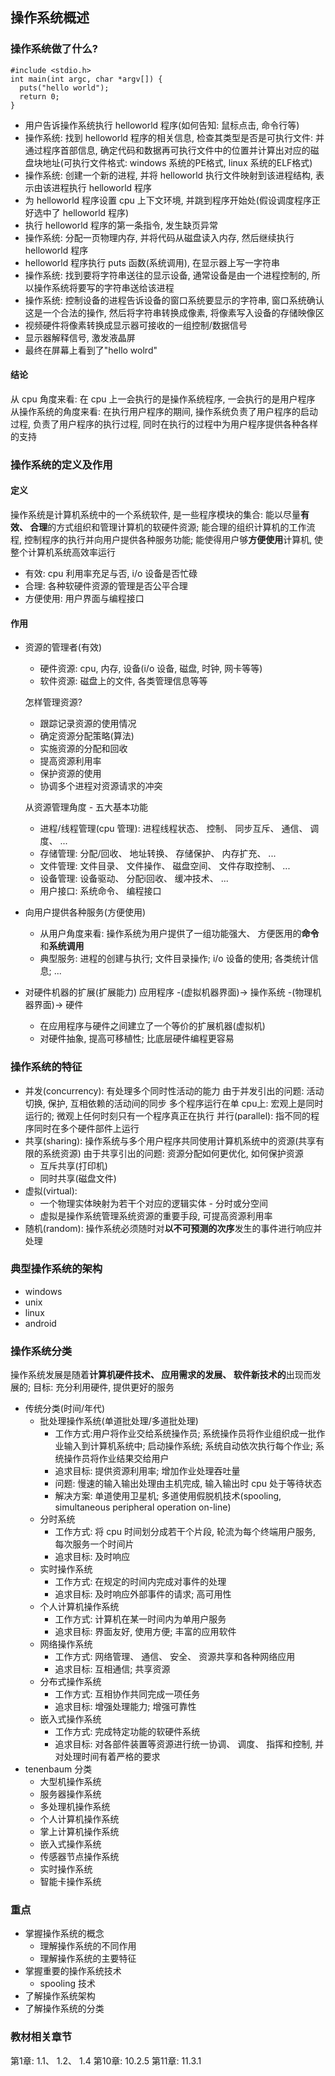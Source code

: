 ## 操作系统概述

### 操作系统做了什么?
```
#include <stdio.h>
int main(int argc, char *argv[]) {
  puts("hello world");
  return 0;
}
```
- 用户告诉操作系统执行 helloworld 程序(如何告知: 鼠标点击, 命令行等)
- 操作系统: 找到 helloworld 程序的相关信息, 检查其类型是否是可执行文件: 并通过程序首部信息, 确定代码和数据再可执行文件中的位置并计算出对应的磁盘块地址(可执行文件格式: windows 系统的PE格式, linux 系统的ELF格式)
- 操作系统: 创建一个新的进程, 并将 helloworld 执行文件映射到该进程结构, 表示由该进程执行 helloworld 程序
- 为 helloworld 程序设置 cpu 上下文环境, 并跳到程序开始处(假设调度程序正好选中了 helloworld 程序)
- 执行 helloworld 程序的第一条指令, 发生缺页异常
- 操作系统: 分配一页物理内存, 并将代码从磁盘读入内存, 然后继续执行 helloworld 程序
- helloworld 程序执行 puts 函数(系统调用), 在显示器上写一字符串
- 操作系统: 找到要将字符串送往的显示设备, 通常设备是由一个进程控制的, 所以操作系统将要写的字符串送给该进程
- 操作系统: 控制设备的进程告诉设备的窗口系统要显示的字符串, 窗口系统确认这是一个合法的操作, 然后将字符串转换成像素, 将像素写入设备的存储映像区
- 视频硬件将像素转换成显示器可接收的一组控制/数据信号
- 显示器解释信号, 激发液晶屏
- 最终在屏幕上看到了"hello wolrd"
#### 结论
从 cpu 角度来看: 在 cpu 上一会执行的是操作系统程序, 一会执行的是用户程序
从操作系统的角度来看: 在执行用户程序的期间, 操作系统负责了用户程序的启动过程, 负责了用户程序的执行过程, 同时在执行的过程中为用户程序提供各种各样的支持

### 操作系统的定义及作用
#### 定义
操作系统是计算机系统中的一个系统软件, 是一些程序模块的集合: 能以尽量**有效、 合理**的方式组织和管理计算机的软硬件资源; 能合理的组织计算机的工作流程, 控制程序的执行并向用户提供各种服务功能; 能使得用户够**方便使用**计算机, 使整个计算机系统高效率运行
- 有效: cpu 利用率充足与否, i/o 设备是否忙碌
- 合理: 各种软硬件资源的管理是否公平合理
- 方便使用: 用户界面与编程接口

#### 作用
- 资源的管理者(有效)
  - 硬件资源: cpu, 内存, 设备(i/o 设备, 磁盘, 时钟, 网卡等等)
  - 软件资源: 磁盘上的文件, 各类管理信息等等

  怎样管理资源?
    - 跟踪记录资源的使用情况
    - 确定资源分配策略(算法)
    - 实施资源的分配和回收
    - 提高资源利用率
    - 保护资源的使用
    - 协调多个进程对资源请求的冲突

  从资源管理角度 - 五大基本功能
    - 进程/线程管理(cpu 管理): 进程线程状态、 控制、 同步互斥、 通信、 调度、 ...
    - 存储管理: 分配/回收、 地址转换、 存储保护、 内存扩充、 ...
    - 文件管理: 文件目录、 文件操作、 磁盘空间、 文件存取控制、 ...
    - 设备管理: 设备驱动、 分配i回收、 缓冲技术、 ...
    - 用户接口: 系统命令、 编程接口
- 向用户提供各种服务(方便使用)
  - 从用户角度来看: 操作系统为用户提供了一组功能强大、 方便医用的**命令**和**系统调用**
  - 典型服务: 进程的创建与执行; 文件目录操作; i/o 设备的使用; 各类统计信息; ...
- 对硬件机器的扩展(扩展能力)
应用程序 -(虚拟机器界面)-> 操作系统 -(物理机器界面)-> 硬件
  - 在应用程序与硬件之间建立了一个等价的扩展机器(虚拟机)
  - 对硬件抽象, 提高可移植性; 比底层硬件编程更容易

### 操作系统的特征
- 并发(concurrency): 有处理多个同时性活动的能力
由于并发引出的问题: 活动切换, 保护, 互相依赖的活动间的同步
多个程序运行在单 cpu上: 宏观上是同时运行的; 微观上任何时刻只有一个程序真正在执行
并行(parallel): 指不同的程序同时在多个硬件部件上运行
- 共享(sharing): 操作系统与多个用户程序共同使用计算机系统中的资源(共享有限的系统资源)
由于共享引出的问题: 资源分配如何更优化, 如何保护资源
  - 互斥共享(打印机)
  - 同时共享(磁盘文件)
- 虚拟(virtual):
  - 一个物理实体映射为若干个对应的逻辑实体 - 分时或分空间
  - 虚拟是操作系统管理系统资源的重要手段, 可提高资源利用率
- 随机(random): 操作系统必须随时对**以不可预测的次序**发生的事件进行响应并处理

### 典型操作系统的架构
- windows
- unix
- linux
- android

### 操作系统分类
操作系统发展是随着**计算机硬件技术、 应用需求的发展、 软件新技术的**出现而发展的;
目标: 充分利用硬件, 提供更好的服务
- 传统分类(时间/年代)
  - 批处理操作系统(单道批处理/多道批处理)
    - 工作方式:用户将作业交给系统操作员; 系统操作员将作业组织成一批作业输入到计算机系统中; 启动操作系统; 系统自动依次执行每个作业; 系统操作员将作业结果交给用户
    - 追求目标: 提供资源利用率; 增加作业处理吞吐量
    - 问题: 慢速的输入输出处理由主机完成, 输入输出时 cpu 处于等待状态
    - 解决方案: 单道使用卫星机; 多道使用假脱机技术(spooling, simultaneous peripheral operation on-line)
  - 分时系统
    - 工作方式: 将 cpu 时间划分成若干个片段, 轮流为每个终端用户服务, 每次服务一个时间片
    - 追求目标: 及时响应
  - 实时操作系统
    - 工作方式: 在规定的时间内完成对事件的处理
    - 追求目标: 及时响应外部事件的请求; 高可用性
  - 个人计算机操作系统
    - 工作方式: 计算机在某一时间内为单用户服务
    - 追求目标: 界面友好, 使用方便; 丰富的应用软件
  - 网络操作系统
    - 工作方式: 网络管理、 通信、 安全、 资源共享和各种网络应用
    - 追求目标: 互相通信; 共享资源
  - 分布式操作系统
    - 工作方式: 互相协作共同完成一项任务
    - 追求目标: 增强处理能力; 增强可靠性
  - 嵌入式操作系统
    - 工作方式: 完成特定功能的软硬件系统
    - 追求目标: 对各部件装置等资源进行统一协调、 调度、 指挥和控制, 并对处理时间有着严格的要求
- tenenbaum 分类
  - 大型机操作系统
  - 服务器操作系统
  - 多处理机操作系统
  - 个人计算机操作系统
  - 掌上计算机操作系统
  - 嵌入式操作系统
  - 传感器节点操作系统
  - 实时操作系统
  - 智能卡操作系统

### 重点
- 掌握操作系统的概念
  - 理解操作系统的不同作用
  - 理解操作系统的主要特征
- 掌握重要的操作系统技术
  - spooling 技术
- 了解操作系统架构
- 了解操作系统的分类

### 教材相关章节
第1章: 1.1、 1.2、 1.4
第10章: 10.2.5
第11章: 11.3.1
